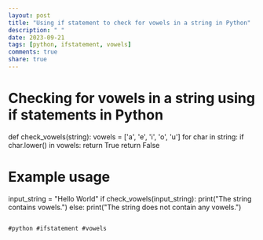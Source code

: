 ```yaml
---
layout: post
title: "Using if statement to check for vowels in a string in Python"
description: " "
date: 2023-09-21
tags: [python, ifstatement, vowels]
comments: true
share: true
---
```

# Checking for vowels in a string using if statements in Python

def check_vowels(string):
    vowels = ['a', 'e', 'i', 'o', 'u']
    for char in string:
        if char.lower() in vowels:
            return True
    return False

# Example usage
input_string = "Hello World"
if check_vowels(input_string):
    print("The string contains vowels.")
else:
    print("The string does not contain any vowels.")

```

#python #ifstatement #vowels